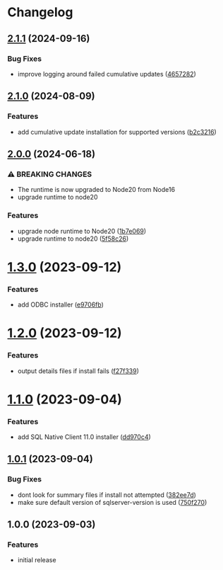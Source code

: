 # Changelog

## [2.1.1](https://github.com/tediousjs/setup-sqlserver/compare/v2.1.0...v2.1.1) (2024-09-16)

### Bug Fixes

* improve logging around failed cumulative updates ([4657282](https://github.com/tediousjs/setup-sqlserver/commit/4657282e03d8bd126d6086f161c6b0c755863874))

## [2.1.0](https://github.com/tediousjs/setup-sqlserver/compare/v2.0.0...v2.1.0) (2024-08-09)

### Features

* add cumulative update installation for supported versions ([b2c3216](https://github.com/tediousjs/setup-sqlserver/commit/b2c3216f680d22ac0b4ed16ad0bfc8490c242f10))

## [2.0.0](https://github.com/tediousjs/setup-sqlserver/compare/v1.3.0...v2.0.0) (2024-06-18)

### ⚠ BREAKING CHANGES

* The runtime is now upgraded to Node20 from Node16
* upgrade runtime to node20

### Features

* upgrade node runtime to Node20 ([1b7e069](https://github.com/tediousjs/setup-sqlserver/commit/1b7e069a3302a0189bb331edd9d81453bde559b6))
* upgrade runtime to node20 ([5f58c26](https://github.com/tediousjs/setup-sqlserver/commit/5f58c26a35ad10819b50221626de208baed965bd))

# [1.3.0](https://github.com/tediousjs/setup-sqlserver/compare/v1.2.0...v1.3.0) (2023-09-12)


### Features

* add ODBC installer ([e9706fb](https://github.com/tediousjs/setup-sqlserver/commit/e9706fba39fcf59f26264959fcbdfb11c2261393))

# [1.2.0](https://github.com/tediousjs/setup-sqlserver/compare/v1.1.0...v1.2.0) (2023-09-12)


### Features

* output details files if install fails ([f27f339](https://github.com/tediousjs/setup-sqlserver/commit/f27f33949f28ef7aae4663f101c27c8d2416ca90))

# [1.1.0](https://github.com/tediousjs/setup-sqlserver/compare/v1.0.1...v1.1.0) (2023-09-04)


### Features

* add SQL Native Client 11.0 installer ([dd970c4](https://github.com/tediousjs/setup-sqlserver/commit/dd970c461fc23fa874b4c5d3291de36d8d045ac4))

## [1.0.1](https://github.com/tediousjs/setup-sqlserver/compare/v1.0.0...v1.0.1) (2023-09-04)


### Bug Fixes

* dont look for summary files if install not attempted ([382ee7d](https://github.com/tediousjs/setup-sqlserver/commit/382ee7d928e8a9fa951b4dc96e243e6a086b1cea))
* make sure default version of sqlserver-version is used ([750f270](https://github.com/tediousjs/setup-sqlserver/commit/750f270d23c20a4854d983dfaa40af028264dca7))

## 1.0.0 (2023-09-03)

### Features

* initial release
